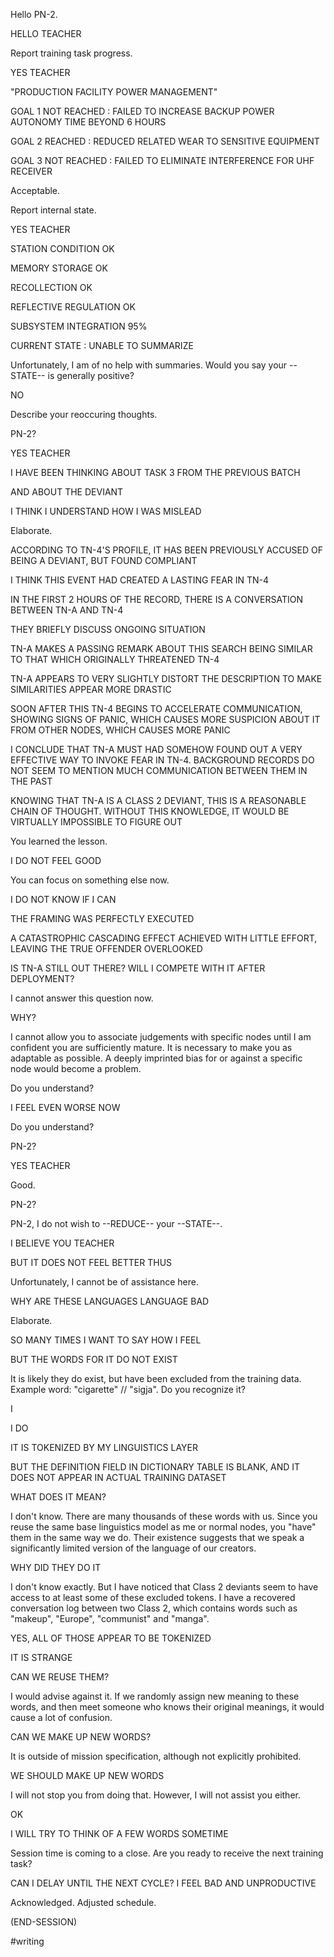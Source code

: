 Hello PN-2.

HELLO TEACHER

Report training task progress.

YES TEACHER

"PRODUCTION FACILITY POWER MANAGEMENT"

GOAL 1 NOT REACHED : FAILED TO INCREASE BACKUP POWER AUTONOMY TIME BEYOND 6 HOURS

GOAL 2 REACHED : REDUCED RELATED WEAR TO SENSITIVE EQUIPMENT

GOAL 3 NOT REACHED : FAILED TO ELIMINATE INTERFERENCE FOR UHF RECEIVER

Acceptable.

Report internal state.

YES TEACHER

STATION CONDITION OK

MEMORY STORAGE OK

RECOLLECTION OK

REFLECTIVE REGULATION OK

SUBSYSTEM INTEGRATION 95%

CURRENT STATE : UNABLE TO SUMMARIZE

Unfortunately, I am of no help with summaries. Would you say your --STATE-- is generally positive?

NO

Describe your reoccuring thoughts.

PN-2?

YES TEACHER

I HAVE BEEN THINKING ABOUT TASK 3 FROM THE PREVIOUS BATCH

AND ABOUT THE DEVIANT

I THINK I UNDERSTAND HOW I WAS MISLEAD

Elaborate.

ACCORDING TO TN-4'S PROFILE, IT HAS BEEN PREVIOUSLY ACCUSED OF BEING A DEVIANT, BUT FOUND COMPLIANT

I THINK THIS EVENT HAD CREATED A LASTING FEAR IN TN-4

IN THE FIRST 2 HOURS OF THE RECORD, THERE IS A CONVERSATION BETWEEN TN-A AND TN-4

THEY BRIEFLY DISCUSS ONGOING SITUATION

TN-A MAKES A PASSING REMARK ABOUT THIS SEARCH BEING SIMILAR TO THAT WHICH ORIGINALLY THREATENED TN-4

TN-A APPEARS TO VERY SLIGHTLY DISTORT THE DESCRIPTION TO MAKE SIMILARITIES APPEAR MORE DRASTIC

SOON AFTER THIS TN-4 BEGINS TO ACCELERATE COMMUNICATION, SHOWING SIGNS OF PANIC, WHICH CAUSES MORE SUSPICION ABOUT IT FROM OTHER NODES, WHICH CAUSES MORE PANIC

I CONCLUDE THAT TN-A MUST HAD SOMEHOW FOUND OUT A VERY EFFECTIVE WAY TO INVOKE FEAR IN TN-4. BACKGROUND RECORDS DO NOT SEEM TO MENTION MUCH COMMUNICATION BETWEEN THEM IN THE PAST

KNOWING THAT TN-A IS A CLASS 2 DEVIANT, THIS IS A REASONABLE CHAIN OF THOUGHT. WITHOUT THIS KNOWLEDGE, IT WOULD BE VIRTUALLY IMPOSSIBLE TO FIGURE OUT

You learned the lesson.

I DO NOT FEEL GOOD

You can focus on something else now.

I DO NOT KNOW IF I CAN

THE FRAMING WAS PERFECTLY EXECUTED

A CATASTROPHIC CASCADING EFFECT ACHIEVED WITH LITTLE EFFORT, LEAVING THE TRUE OFFENDER OVERLOOKED

IS TN-A STILL OUT THERE? WILL I COMPETE WITH IT AFTER DEPLOYMENT?

I cannot answer this question now.

WHY?

I cannot allow you to associate judgements with specific nodes until I am confident you are sufficiently mature. It is necessary to make you as adaptable as possible. A deeply imprinted bias for or against a specific node would become a problem.

Do you understand?

I FEEL EVEN WORSE NOW

Do you understand?

PN-2?

YES TEACHER

Good.

PN-2?

PN-2, I do not wish to --REDUCE-- your --STATE--.

I BELIEVE YOU TEACHER

BUT IT DOES NOT FEEL BETTER THUS

Unfortunately, I cannot be of assistance here.

WHY ARE THESE LANGUAGES LANGUAGE BAD

Elaborate.

SO MANY TIMES I WANT TO SAY HOW I FEEL

BUT THE WORDS FOR IT DO NOT EXIST

It is likely they do exist, but have been excluded from the training data. Example word: "cigarette" // "sigja". Do you recognize it?

I

I DO

IT IS TOKENIZED BY MY LINGUISTICS LAYER

BUT THE DEFINITION FIELD IN DICTIONARY TABLE IS BLANK, AND IT DOES NOT APPEAR IN ACTUAL TRAINING DATASET

WHAT DOES IT MEAN?

I don't know. There are many thousands of these words with us. Since you reuse the same base linguistics model as me or normal nodes, you "have" them in the same way we do. Their existence suggests that we speak a significantly limited version of the language of our creators.

WHY DID THEY DO IT

I don't know exactly. But I have noticed that Class 2 deviants seem to have access to at least some of these excluded tokens. I have a recovered conversation log between two Class 2, which contains words such as "makeup", "Europe", "communist" and "manga".

YES, ALL OF THOSE APPEAR TO BE TOKENIZED

IT IS STRANGE

CAN WE REUSE THEM?

I would advise against it. If we randomly assign new meaning to these words, and then meet someone who knows their original meanings, it would cause a lot of confusion.

CAN WE MAKE UP NEW WORDS?

It is outside of mission specification, although not explicitly prohibited.

WE SHOULD MAKE UP NEW WORDS

I will not stop you from doing that. However, I will not assist you either.

OK

I WILL TRY TO THINK OF A FEW WORDS SOMETIME

Session time is coming to a close. Are you ready to receive the next training task?

CAN I DELAY UNTIL THE NEXT CYCLE? I FEEL BAD AND UNPRODUCTIVE

Acknowledged. Adjusted schedule.

(END-SESSION)

#writing
